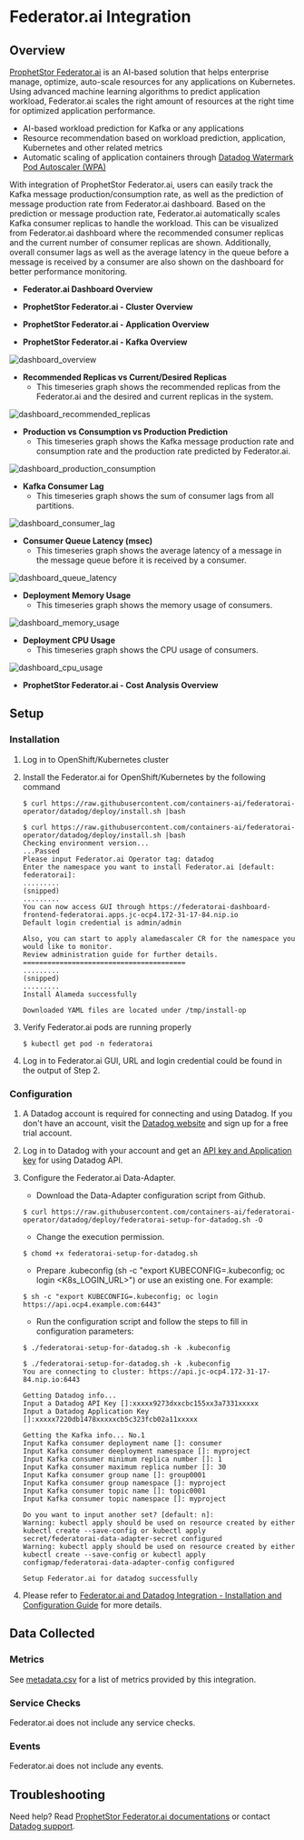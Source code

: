 # Federator.ai Integration

## Overview

[ProphetStor Federator.ai][1] is an AI-based solution that helps enterprise manage, optimize, auto-scale resources for any applications on Kubernetes. Using advanced machine learning algorithms to predict application workload, Federator.ai scales the right amount of resources at the right time for optimized application performance.

* AI-based workload prediction for Kafka or any applications
* Resource recommendation based on workload prediction, application, Kubernetes and other related metrics
* Automatic scaling of application containers through [Datadog Watermark Pod Autoscaler (WPA)][4]

With integration of ProphetStor Federator.ai, users can easily track the Kafka message production/consumption rate, as well as the prediction of message production rate from Federator.ai dashboard. Based on the prediction or message production rate, Federator.ai automatically scales Kafka consumer replicas to handle the workload. This can be visualized from Federator.ai dashboard where the recommended consumer replicas and the current number of consumer replicas are shown. Additionally, overall consumer lags as well as the average latency in the queue before a message is received by a consumer are also shown on the dashboard for better performance monitoring.

* **Federator.ai Dashboard Overview**


* **ProphetStor Federator.ai - Cluster Overview**


* **ProphetStor Federator.ai - Application Overview**


* **ProphetStor Federator.ai - Kafka Overview**

![dashboard_overview][7]

* **Recommended Replicas vs Current/Desired Replicas**
   - This timeseries graph shows the recommended replicas from the Federator.ai and the desired and current replicas in the system.

![dashboard_recommended_replicas][13]

* **Production vs Consumption vs Production Prediction**
   - This timeseries graph shows the Kafka message production rate and consumption rate and the production rate predicted by Federator.ai.

![dashboard_production_consumption][14]

* **Kafka Consumer Lag**
   - This timeseries graph shows the sum of consumer lags from all partitions.

![dashboard_consumer_lag][15]

* **Consumer Queue Latency (msec)**
   - This timeseries graph shows the average latency of a message in the message queue before it is received by a consumer.

![dashboard_queue_latency][16]

* **Deployment Memory Usage**
   - This timeseries graph shows the memory usage of consumers.

![dashboard_memory_usage][17]

* **Deployment CPU Usage**
   - This timeseries graph shows the CPU usage of consumers.

![dashboard_cpu_usage][18]


* **ProphetStor Federator.ai - Cost Analysis Overview**


## Setup

### Installation

1. Log in to OpenShift/Kubernetes cluster
2. Install the Federator.ai for OpenShift/Kubernetes by the following command

   ```shell
   $ curl https://raw.githubusercontent.com/containers-ai/federatorai-operator/datadog/deploy/install.sh |bash
   ```

   ```shell
   $ curl https://raw.githubusercontent.com/containers-ai/federatorai-operator/datadog/deploy/install.sh |bash
   Checking environment version...
   ...Passed
   Please input Federator.ai Operator tag: datadog
   Enter the namespace you want to install Federator.ai [default: federatorai]:
   .........
   (snipped)
   .........
   You can now access GUI through https://federatorai-dashboard-frontend-federatorai.apps.jc-ocp4.172-31-17-84.nip.io
   Default login credential is admin/admin

   Also, you can start to apply alamedascaler CR for the namespace you would like to monitor.
   Review administration guide for further details.
   ========================================
   .........
   (snipped)
   .........
   Install Alameda successfully

   Downloaded YAML files are located under /tmp/install-op
   ```

3. Verify Federator.ai pods are running properly

   ```shell
   $ kubectl get pod -n federatorai
   ```
4. Log in to Federator.ai GUI, URL and login credential could be found in the output of Step 2.


### Configuration

1. A Datadog account is required for connecting and using Datadog. If you don't have an account, visit the [Datadog website][10] and sign up for a free trial account.

2. Log in to Datadog with your account and get an [API key and Application key][11] for using Datadog API.

3. Configure the Federator.ai Data-Adapter.
   - Download the Data-Adapter configuration script from Github.

   ```shell
   $ curl https://raw.githubusercontent.com/containers-ai/federatorai-operator/datadog/deploy/federatorai-setup-for-datadog.sh -O
   ```

   - Change the execution permission.

   ```shell
   $ chomd +x federatorai-setup-for-datadog.sh
   ```

   - Prepare .kubeconfig (sh -c "export KUBECONFIG=.kubeconfig; oc login <K8s_LOGIN_URL>") or use an existing one. For example:

   ```shell
   $ sh -c "export KUBECONFIG=.kubeconfig; oc login https://api.ocp4.example.com:6443"
   ```

   - Run the configuration script and follow the steps to fill in configuration parameters:

   ```shell
   $ ./federatorai-setup-for-datadog.sh -k .kubeconfig
   ```

   ```shell
   $ ./federatorai-setup-for-datadog.sh -k .kubeconfig
   You are connecting to cluster: https://api.jc-ocp4.172-31-17-84.nip.io:6443

   Getting Datadog info...
   Input a Datadog API Key []:xxxxx9273dxxcbc155xx3a7331xxxxx
   Input a Datadog Application Key []:xxxxx7220db1478xxxxxcb5c323fcb02a11xxxxx

   Getting the Kafka info... No.1
   Input Kafka consumer deployment name []: consumer
   Input Kafka consumer deeployment namespace []: myproject
   Input Kafka consumer minimum replica number []: 1
   Input Kafka consumer maximum replica number []: 30
   Input Kafka consumer group name []: group0001
   Input Kafka consumer group namespace []: myproject
   Input Kafka consumer topic name []: topic0001
   Input Kafka consumer topic namespace []: myproject

   Do you want to input another set? [default: n]:
   Warning: kubectl apply should be used on resource created by either kubectl create --save-config or kubectl apply
   secret/federatorai-data-adapter-secret configured
   Warning: kubectl apply should be used on resource created by either kubectl create --save-config or kubectl apply
   configmap/federatorai-data-adapter-config configured

   Setup Federator.ai for datadog successfully
   ```

4. Please refer to [Federator.ai and Datadog Integration - Installation and Configuration Guide][6] for more details.


## Data Collected

### Metrics

See [metadata.csv][9] for a list of metrics provided by this integration.


### Service Checks

Federator.ai does not include any service checks.

### Events

Federator.ai does not include any events.

## Troubleshooting

Need help? Read [ProphetStor Federator.ai documentations][5] or contact [Datadog support][12].

[1]: https://www.prophetstor.com/federator-ai-for-aiops/federator-ai-datadog-integration/
[2]: https://github.com/containers-ai/federatorai-operator/blob/master/docs/quickstart.md
[3]: https://docs.datadoghq.com/integrations/kafka/
[4]: https://github.com/DataDog/watermarkpodautoscaler
[5]: https://github.com/containers-ai/federatorai-operator
[6]: http://www.prophetstor.com/wp-content/uploads/2020/05/Federator.ai%20for%20Datadog%20-%20Installation%20and%20Configuration%20Guide.pdf
[7]: https://raw.githubusercontent.com/DataDog/integrations-extras/master/federatorai/images/dashboard_overview.png
[8]: https://docs.datadoghq.com/agent/cluster_agent/setup
[9]: https://github.com/DataDog/integrations-extras/blob/master/federatorai/metadata.csv
[10]: https://www.datadoghq.com/
[11]: https://docs.datadoghq.com/account_management/api-app-keys/
[12]: https://docs.datadoghq.com/help/
[13]: https://raw.githubusercontent.com/DataDog/integrations-extras/master/federatorai/images/dashboard_recommended_replicas.png
[14]: https://raw.githubusercontent.com/DataDog/integrations-extras/master/federatorai/images/dashboard_production_consumption.png
[15]: https://raw.githubusercontent.com/DataDog/integrations-extras/master/federatorai/images/dashboard_consumer_lag.png
[16]: https://raw.githubusercontent.com/DataDog/integrations-extras/master/federatorai/images/dashboard_queue_latency.png
[17]: https://raw.githubusercontent.com/DataDog/integrations-extras/master/federatorai/images/dashboard_memory_usage.png
[18]: https://raw.githubusercontent.com/DataDog/integrations-extras/master/federatorai/images/dashboard_cpu_usage.png
